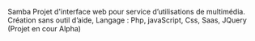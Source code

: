 Samba
Projet d'interface web pour service d’utilisations de multimédia. 
Création sans outil d’aide, 
Langage : Php, javaScript, Css, Saas, JQuery
(Projet en cour Alpha)

